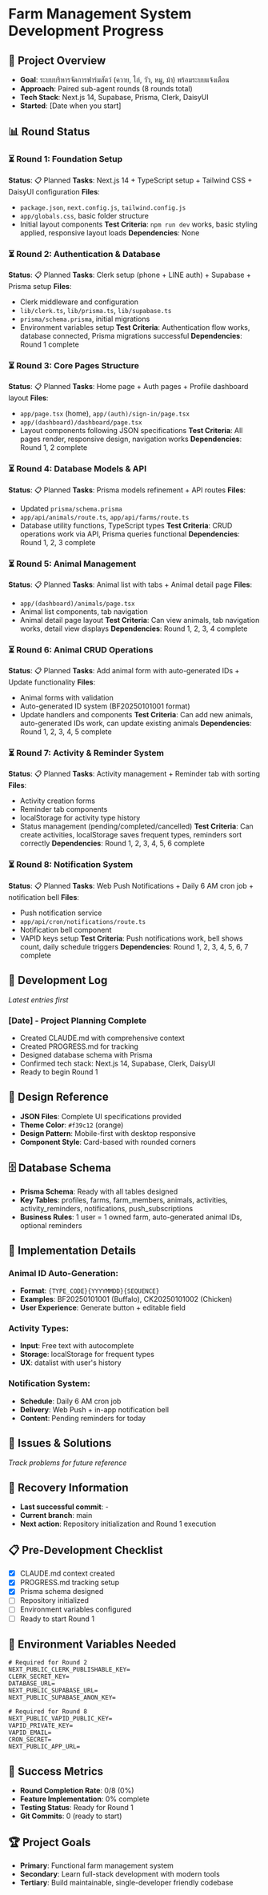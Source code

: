 # Farm Management System Development Progress

## 🎯 Project Overview

- **Goal**: ระบบบริหารจัดการฟาร์มสัตว์ (ควาย, ไก่, วัว, หมู, ม้า) พร้อมระบบแจ้งเตือน
- **Approach**: Paired sub-agent rounds (8 rounds total)
- **Tech Stack**: Next.js 14, Supabase, Prisma, Clerk, DaisyUI
- **Started**: [Date when you start]

## 📊 Round Status

### ⏳ Round 1: Foundation Setup

**Status**: 📋 Planned
**Tasks**: Next.js 14 + TypeScript setup + Tailwind CSS + DaisyUI configuration
**Files**:

- `package.json`, `next.config.js`, `tailwind.config.js`
- `app/globals.css`, basic folder structure
- Initial layout components
  **Test Criteria**: `npm run dev` works, basic styling applied, responsive layout loads
  **Dependencies**: None

### ⏳ Round 2: Authentication & Database

**Status**: 📋 Planned
**Tasks**: Clerk setup (phone + LINE auth) + Supabase + Prisma setup
**Files**:

- Clerk middleware and configuration
- `lib/clerk.ts`, `lib/prisma.ts`, `lib/supabase.ts`
- `prisma/schema.prisma`, initial migrations
- Environment variables setup
  **Test Criteria**: Authentication flow works, database connected, Prisma migrations successful
  **Dependencies**: Round 1 complete

### ⏳ Round 3: Core Pages Structure

**Status**: 📋 Planned
**Tasks**: Home page + Auth pages + Profile dashboard layout
**Files**:

- `app/page.tsx` (home), `app/(auth)/sign-in/page.tsx`
- `app/(dashboard)/dashboard/page.tsx`
- Layout components following JSON specifications
  **Test Criteria**: All pages render, responsive design, navigation works
  **Dependencies**: Round 1, 2 complete

### ⏳ Round 4: Database Models & API

**Status**: 📋 Planned
**Tasks**: Prisma models refinement + API routes
**Files**:

- Updated `prisma/schema.prisma`
- `app/api/animals/route.ts`, `app/api/farms/route.ts`
- Database utility functions, TypeScript types
  **Test Criteria**: CRUD operations work via API, Prisma queries functional
  **Dependencies**: Round 1, 2, 3 complete

### ⏳ Round 5: Animal Management

**Status**: 📋 Planned
**Tasks**: Animal list with tabs + Animal detail page
**Files**:

- `app/(dashboard)/animals/page.tsx`
- Animal list components, tab navigation
- Animal detail page layout
  **Test Criteria**: Can view animals, tab navigation works, detail view displays
  **Dependencies**: Round 1, 2, 3, 4 complete

### ⏳ Round 6: Animal CRUD Operations

**Status**: 📋 Planned
**Tasks**: Add animal form with auto-generated IDs + Update functionality
**Files**:

- Animal forms with validation
- Auto-generated ID system (BF20250101001 format)
- Update handlers and components
  **Test Criteria**: Can add new animals, auto-generated IDs work, can update existing animals
  **Dependencies**: Round 1, 2, 3, 4, 5 complete

### ⏳ Round 7: Activity & Reminder System

**Status**: 📋 Planned
**Tasks**: Activity management + Reminder tab with sorting
**Files**:

- Activity creation forms
- Reminder tab components
- localStorage for activity type history
- Status management (pending/completed/cancelled)
  **Test Criteria**: Can create activities, localStorage saves frequent types, reminders sort correctly
  **Dependencies**: Round 1, 2, 3, 4, 5, 6 complete

### ⏳ Round 8: Notification System

**Status**: 📋 Planned
**Tasks**: Web Push Notifications + Daily 6 AM cron job + notification bell
**Files**:

- Push notification service
- `app/api/cron/notifications/route.ts`
- Notification bell component
- VAPID keys setup
  **Test Criteria**: Push notifications work, bell shows count, daily schedule triggers
  **Dependencies**: Round 1, 2, 3, 4, 5, 6, 7 complete

## 📝 Development Log

_Latest entries first_

### [Date] - Project Planning Complete

- Created CLAUDE.md with comprehensive context
- Created PROGRESS.md for tracking
- Designed database schema with Prisma
- Confirmed tech stack: Next.js 14, Supabase, Clerk, DaisyUI
- Ready to begin Round 1

## 🎨 Design Reference

- **JSON Files**: Complete UI specifications provided
- **Theme Color**: `#f39c12` (orange)
- **Design Pattern**: Mobile-first with desktop responsive
- **Component Style**: Card-based with rounded corners

## 🗄️ Database Schema

- **Prisma Schema**: Ready with all tables designed
- **Key Tables**: profiles, farms, farm_members, animals, activities, activity_reminders, notifications, push_subscriptions
- **Business Rules**: 1 user = 1 owned farm, auto-generated animal IDs, optional reminders

## 🔧 Implementation Details

### Animal ID Auto-Generation:

- **Format**: `{TYPE_CODE}{YYYYMMDD}{SEQUENCE}`
- **Examples**: BF20250101001 (Buffalo), CK20250101002 (Chicken)
- **User Experience**: Generate button + editable field

### Activity Types:

- **Input**: Free text with autocomplete
- **Storage**: localStorage for frequent types
- **UX**: datalist with user's history

### Notification System:

- **Schedule**: Daily 6 AM cron job
- **Delivery**: Web Push + in-app notification bell
- **Content**: Pending reminders for today

## 🚨 Issues & Solutions

_Track problems for future reference_

## 🔄 Recovery Information

- **Last successful commit**: -
- **Current branch**: main
- **Next action**: Repository initialization and Round 1 execution

## 📋 Pre-Development Checklist

- [x] CLAUDE.md context created
- [x] PROGRESS.md tracking setup
- [x] Prisma schema designed
- [ ] Repository initialized
- [ ] Environment variables configured
- [ ] Ready to start Round 1

## 🔧 Environment Variables Needed

```env
# Required for Round 2
NEXT_PUBLIC_CLERK_PUBLISHABLE_KEY=
CLERK_SECRET_KEY=
DATABASE_URL=
NEXT_PUBLIC_SUPABASE_URL=
NEXT_PUBLIC_SUPABASE_ANON_KEY=

# Required for Round 8
NEXT_PUBLIC_VAPID_PUBLIC_KEY=
VAPID_PRIVATE_KEY=
VAPID_EMAIL=
CRON_SECRET=
NEXT_PUBLIC_APP_URL=
```

## 🎯 Success Metrics

- **Round Completion Rate**: 0/8 (0%)
- **Feature Implementation**: 0% complete
- **Testing Status**: Ready for Round 1
- **Git Commits**: 0 (ready to start)

## 🏆 Project Goals

- **Primary**: Functional farm management system
- **Secondary**: Learn full-stack development with modern tools
- **Tertiary**: Build maintainable, single-developer friendly codebase
